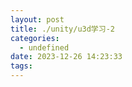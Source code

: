 ```yaml
---
layout: post
title: ./unity/u3d学习-2
categories:
  - undefined
date: 2023-12-26 14:23:33
tags:
---
```

